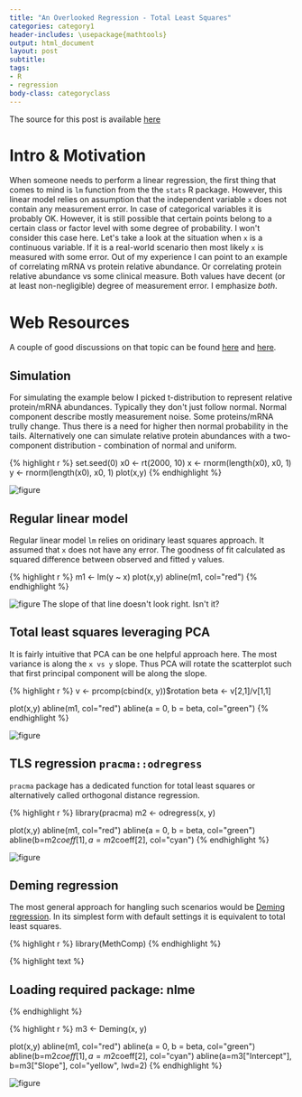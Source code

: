 ```yaml
---
title: "An Overlooked Regression - Total Least Squares"
categories: category1
header-includes: \usepackage{mathtools}
output: html_document
layout: post
subtitle: 
tags:
- R
- regression
body-class: categoryclass
---
```


The source for this post is available [here](https://github.com/vladpetyuk/vladpetyuk.github.io/blob/master/blog/_R/2018-12-12-total_least_squares_regression.Rmd)


# Intro & Motivation
When someone needs to perform a linear regression, the first thing that comes to mind is `lm` function from the the `stats` R package. However, this linear model relies on assumption that the independent variable `x` does not contain any measurement error. In case of categorical variables it is probably OK. However, it is still possible that certain points belong to a certain class or factor level with some degree of probability. I won't consider this case here. Let's take a look at the situation when `x` is a continuous variable. If it is a real-world scenario then most likely `x` is measured with some error. Out of my experience I can point to an example of correlating mRNA vs protein relative abundance. Or correlating protein relative abundance vs some clinical measure. Both values have decent (or at least non-negligible) degree of measurement error. I emphasize *both*.

# Web Resources
A couple of good discussions on that topic can be found [here](https://stats.stackexchange.com/questions/13152/how-to-perform-orthogonal-regression-total-least-squares-via-pca) and [here](https://stackoverflow.com/questions/6872928/how-to-calculate-total-least-squares-in-r-orthogonal-regression). 

## Simulation
For simulating the example below I picked t-distribution to represent relative protein/mRNA abundances. Typically they don't just follow normal. Normal component describe mostly measurement noise. Some proteins/mRNA trully change. Thus there is a need for higher then normal probability in the tails. Alternatively one can simulate relative protein abundances with a two-component distribution - combination of normal and uniform.

{% highlight r %}
set.seed(0)
x0 <- rt(2000, 10)
x <- rnorm(length(x0), x0, 1)
y <- rnorm(length(x0), x0, 1)
plot(x,y)
{% endhighlight %}

![figure](/blog/figs/2018-12-12-total_least_squares_regression/unnamed-chunk-1-1.png)

## Regular linear model
Regular linear model `lm` relies on oridinary least squares approach. It assumed that `x` does not have any error. The goodness of fit calculated as squared difference between observed and fitted `y` values.

{% highlight r %}
m1 <- lm(y ~ x)
plot(x,y)
abline(m1, col="red")
{% endhighlight %}

![figure](/blog/figs/2018-12-12-total_least_squares_regression/unnamed-chunk-2-1.png)
The slope of that line doesn't look right. Isn't it?

## Total least squares leveraging PCA
It is fairly intuitive that PCA can be one helpful approach here. The most variance is along the `x vs y` slope. Thus PCA will rotate the scatterplot such that first principal component will be along the slope.

{% highlight r %}
v <- prcomp(cbind(x, y))$rotation
beta <- v[2,1]/v[1,1]

plot(x,y)
abline(m1, col="red")
abline(a = 0, b = beta, col="green")
{% endhighlight %}

![figure](/blog/figs/2018-12-12-total_least_squares_regression/unnamed-chunk-3-1.png)

## TLS regression `pracma::odregress`
`pracma` package has a dedicated function for total least squares or alternatively called orthogonal distance regression.

{% highlight r %}
library(pracma)
m2 <- odregress(x, y)

plot(x,y)
abline(m1, col="red")
abline(a = 0, b = beta, col="green")
abline(b=m2$coeff[1], a=m2$coeff[2], col="cyan")
{% endhighlight %}

![figure](/blog/figs/2018-12-12-total_least_squares_regression/unnamed-chunk-4-1.png)


## Deming regression
The most general approach for hangling such scenarios would be [Deming regression](https://en.wikipedia.org/wiki/Deming_regression). In its simplest form with default settings it is equivalent to total least squares.

{% highlight r %}
library(MethComp)
{% endhighlight %}



{% highlight text %}
## Loading required package: nlme
{% endhighlight %}



{% highlight r %}
m3 <- Deming(x, y)

plot(x,y)
abline(m1, col="red")
abline(a = 0, b = beta, col="green")
abline(b=m2$coeff[1], a=m2$coeff[2], col="cyan")
abline(a=m3["Intercept"], b=m3["Slope"], col="yellow", lwd=2)
{% endhighlight %}

![figure](/blog/figs/2018-12-12-total_least_squares_regression/unnamed-chunk-5-1.png)



